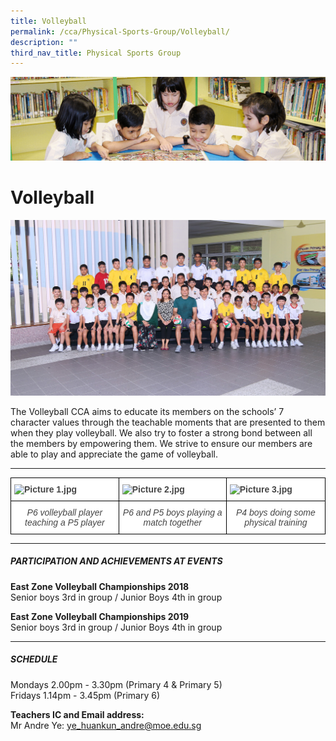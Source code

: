 ```yaml
---
title: Volleyball
permalink: /cca/Physical-Sports-Group/Volleyball/
description: ""
third_nav_title: Physical Sports Group
---
```

![](/images/banner.gif)

Volleyball
==========

![](/images/VOLLEYBALL.jpeg)

The Volleyball CCA aims to educate its members on the schools’ 7 character values through the teachable moments that are presented to them when they play volleyball. We also try to foster a strong bond between all the members by empowering them. We strive to ensure our members are able to play and appreciate the game of volleyball.

---

<style type="text/css">
.tg  {border-collapse:collapse;border-spacing:0;}
.tg td{border-color:black;border-style:solid;border-width:1px;font-family:Arial, sans-serif;font-size:14px;
  overflow:hidden;padding:10px 5px;word-break:normal;}
.tg th{border-color:black;border-style:solid;border-width:1px;font-family:Arial, sans-serif;font-size:14px;
  font-weight:normal;overflow:hidden;padding:10px 5px;word-break:normal;}
.tg .tg-ifde{background-color:#FFF;color:#454545;font-style:italic;text-align:center;vertical-align:top}
.tg .tg-9u4g{background-color:#FFF;color:#454545;font-weight:bold;text-align:left;vertical-align:top}
</style>
<table class="tg">
<thead>
  <tr>
    <th class="tg-9u4g"><img src="https://junyuanpri-moe-edu-sg-admin.cwp.sg/qql/slot/u499/2020/CCA/Picture%201[1].jpg" alt="Picture 1.jpg" width="286"></th>
    <th class="tg-9u4g"><img src="https://junyuanpri-moe-edu-sg-admin.cwp.sg/qql/slot/u499/2020/CCA/Picture%202[1].jpg" alt="Picture 2.jpg" width="407"></th>
    <th class="tg-9u4g"><img src="https://junyuanpri-moe-edu-sg-admin.cwp.sg/qql/slot/u499/2020/CCA/Picture%203[1].jpg" alt="Picture 3.jpg" width="263"></th>
  </tr>
</thead>
<tbody>
  <tr>
    <td class="tg-ifde">P6 volleyball player teaching a P5 player<br></td>
    <td class="tg-ifde">P6 and P5 boys playing a match together</td>
    <td class="tg-ifde">P4 boys doing some physical training</td>
  </tr>
</tbody>
</table>

---

##### **PARTICIPATION AND ACHIEVEMENTS AT EVENTS**

**East Zone Volleyball Championships 2018**  
Senior boys 3rd in group / Junior Boys 4th in group  
  

**East Zone Volleyball Championships 2019**  
Senior boys 3rd in group / Junior Boys 4th in group

---

##### **SCHEDULE**

Mondays 2.00pm - 3.30pm (Primary 4 & Primary 5)   
Fridays 1.14pm - 3.45pm (Primary 6)

**Teachers IC and Email address:**  
Mr Andre Ye: [ye\_huankun\_andre@moe.edu.sg](mailto:ye_huankun_andre@moe.edu.sg)